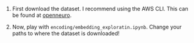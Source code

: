 1. First download the dataset. I recommend using the AWS CLI. This can be found at [openneuro](https://openneuro.org/datasets/ds003020).

2. Now, play with `encoding/embedding_exploratin.ipynb`. Change your paths to where the dataset is downloaded!